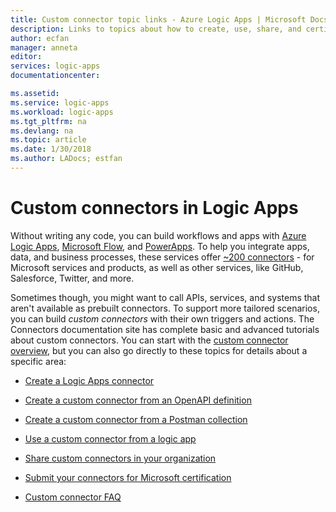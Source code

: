 ```yaml
---
title: Custom connector topic links - Azure Logic Apps | Microsoft Docs
description: Links to topics about how to create, use, share, and certify custom connectors
author: ecfan
manager: anneta
editor: 
services: logic-apps
documentationcenter: 

ms.assetid: 
ms.service: logic-apps
ms.workload: logic-apps
ms.tgt_pltfrm: na
ms.devlang: na
ms.topic: article
ms.date: 1/30/2018
ms.author: LADocs; estfan
---
```


# Custom connectors in Logic Apps

Without writing any code, you can build workflows and apps with 
[Azure Logic Apps](https://azure.microsoft.com/services/logic-apps), 
[Microsoft Flow](https://flow.microsoft.com), 
and [PowerApps](https://powerapps.microsoft.com). 
To help you integrate apps, data, and business processes, 
these services offer [~200 connectors](https://docs.microsoft.com/connectors/) - 
for Microsoft services and products, as well as other services, 
like GitHub, Salesforce, Twitter, and more.

Sometimes though, you might want to call APIs, services, and systems that aren't available as prebuilt connectors. 
To support more tailored scenarios, you can build *custom connectors* with their own triggers and actions. 
The Connectors documentation site has complete basic and advanced tutorials about custom connectors. 
You can start with the [custom connector overview](https://docs.microsoft.com/connectors/custom-connectors/), 
but you can also go directly to these topics for details about a specific area:

* [Create a Logic Apps connector](https://docs.microsoft.com/connectors/custom-connectors/create-logic-apps-connector)

* [Create a custom connector from an OpenAPI definition](https://docs.microsoft.com/connectors/custom-connectors/define-openapi-definition)

* [Create a custom connector from a Postman collection](https://docs.microsoft.com/connectors/custom-connectors/define-postman-collection)

* [Use a custom connector from a logic app](https://docs.microsoft.com/connectors/custom-connectors/use-custom-connector-logic-apps)

* [Share custom connectors in your organization](https://docs.microsoft.com/connectors/custom-connectors/share)

* [Submit your connectors for Microsoft certification](https://docs.microsoft.com/connectors/custom-connectors/submit-certification)

* [Custom connector FAQ](https://docs.microsoft.com/connectors/custom-connectors/faq)